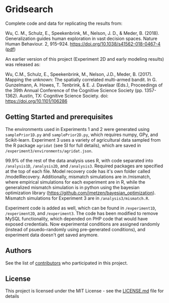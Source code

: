 # Gridsearch
Complete code and data for replicating the results from:

Wu, C. M., Schulz, E., Speekenbrink, M., Nelson, J. D., & Meder, B. (2018). Generalization guides human exploration in vast decision spaces. Nature Human Behaviour. 2, 915–924. https://doi.org/10.1038/s41562-018-0467-4 ([pdf](https://charleywu.github.io/downloads/wu2018exploration.pdf))

An earlier version of this project (Experiment 2D and early modeling results) was released as:

Wu, C.M., Schulz, E., Speekenbrink, M., Nelson, J.D., Meder, B. (2017). Mapping the unknown: The spatially correlated multi-armed bandit. In G. Gunzelmann, A. Howes, T. Tenbrink, & E. J. Davelaar (Eds.), Proceedings of the 39th Annual Conference of the Cognitive Science Society (pp. 1357-1362). Austin, TX: Cognitive Science Society. doi: https://doi.org/10.1101/106286


## Getting Started and prerequisites

The environments used in Experiments 1 and 2 were generated using `samplePrior1D.py` and `samplePrior2D.py`, which requires numpy, GPy, and Scikit-learn. Experiment 3 uses a variety of agricultural data sampled from the R package `agridat` (see SI for full details), which are saved in `/experiment3/environments/agridat.json`.

99.9% of the rest of the data analysis uses R, with code separated into `/analysis1D`, `/analysis2D`, and `/analysis3`. Required packages are specified at the top of each file. Model recovery code has it's own folder called /modelRecovery. Additionally, mismatch simulations are in /mismatch, where empirical simulations for each experiment are in R, while the generalized mismatch simulation is in python using the bayesian optimization library (https://github.com/jmetzen/bayesian_optimization). Mismatch simulations for Experiment 3 are in `/analysis3/mismatch.R`. 

Experiment code is added as well, which can be found in `/experiment1D`, `/experiment2D`, and `/experiment3`. The code has been modified to remove MySQL functionality, which depended on PHP code that would have exposed credentials. Now experimental conditions are assigned randomly (instead of psuedo-randomly using pre-generated conditions), and experiment data doesn't get saved anymore.


## Authors

See the list of [contributors](https://github.com/charleywu/gridsearch/blob/master/contributors.txt) who participated in this project.

## License

This project is licensed under the MIT License - see the [LICENSE.md](LICENSE.md) file for details
